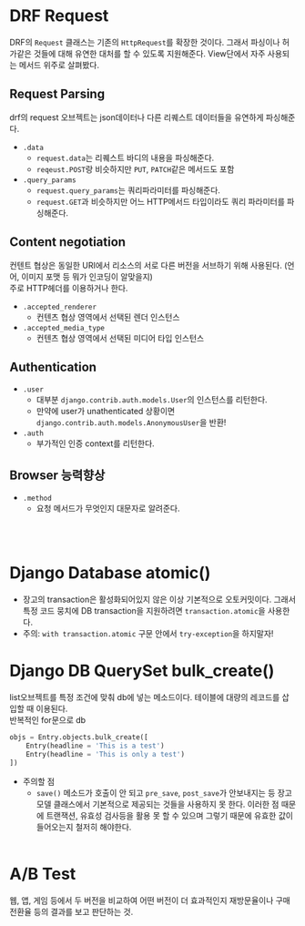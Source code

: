 # DRF Request
DRF의 `Request` 클래스는 기존의 `HttpRequest`를 확장한 것이다. 그래서 파싱이나 허가같은 것들에 대해 유연한 대처를 할 수 있도록 지원해준다. View단에서 자주 사용되는 메서드 위주로 살펴봤다.
## Request Parsing
drf의 request 오브젝트는 json데이터나 다른 리퀘스트 데이터들을 유연하게 파싱해준다.
- `.data`
    - `request.data`는 리퀘스트 바디의 내용을 파싱해준다.
    - `reqeust.POST`랑 비슷하지만 `PUT`, `PATCH`같은 메서드도 포함
- `.query_params`
    - `request.query_params`는 쿼리파라미터를 파싱해준다.
    - `request.GET`과 비슷하지만 어느 HTTP메서드 타입이라도 쿼리 파라미터를 파싱해준다.
## Content negotiation
컨텐트 협상은 동일한 URI에서 리소스의 서로 다른 버전을 서브하기 위해 사용된다. (언어, 이미지 포맷 등 뭐가 인코딩이 알맞을지) <br>
주로 HTTP헤더를 이용하거나 한다.
- `.accepted_renderer`
    - 컨텐츠 협상 영역에서 선택된 렌더 인스턴스
- `.accepted_media_type`
    - 컨텐츠 협상 영역에서 선택된 미디어 타입 인스턴스
## Authentication
- `.user`
    - 대부분 `django.contrib.auth.models.User`의 인스턴스를 리턴한다.
    - 만약에 user가 unathenticated 상황이면 `django.contrib.auth.models.AnonymousUser`을 반환!
- `.auth`
    - 부가적인 인증 context를 리턴한다.
## Browser 능력향상
- `.method`
    - 요청 메서드가 무엇인지 대문자로 알려준다.


<br><br>

# Django Database atomic()
- 장고의 transaction은 활성화되어있지 않은 이상 기본적으로 오토커밋이다. 그래서 특정 코드 뭉치에 DB transaction을 지원하려면 `transaction.atomic`을 사용한다.
- 주의: `with transaction.atomic` 구문 안에서 `try-exception`을 하지말자!

# Django DB QuerySet bulk_create()
list오브젝트를 특정 조건에 맞춰 db에 넣는 메소드이다. 테이블에 대량의 레코드를 삽입할 때 이용된다. <br>
반복적인 for문으로 db
```python
objs = Entry.objects.bulk_create([
    Entry(headline = 'This is a test')
    Entry(headline = 'This is only a test')
])
```
- 주의할 점
    - `save()` 메소드가 호출이 안 되고 `pre_save`, `post_save`가 안보내지는 등 장고 모델 클래스에서 기본적으로 제공되는 것들을 사용하지 못 한다. 이러한 점 때문에 트랜잭션, 유효성 검사등을 활용 못 할 수 있으며 그렇기 때문에 유효한 값이 들어오는지 철저히 해야한다.
<br><br>

# A/B Test
웹, 앱, 게임 등에서 두 버전을 비교하여 어떤 버전이 더 효과적인지 재방문율이나 구매전환율 등의 결과를 보고 판단하는 것. <br>
